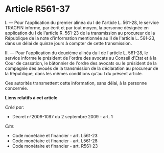 # Article R561-37

I. ― Pour l'application du premier alinéa du I de l'article L. 561-28, le service TRACFIN informe, par écrit et par tout
moyen, la personne désignée en application du I de l'article R. 561-23 de la transmission au procureur de la République de la
note d'information mentionnée au II de l'article L. 561-23, dans un délai de quinze jours à compter de cette transmission. 

II. ― Pour l'application du deuxième alinéa du I de l'article L. 561-28, le service informe le président de l'ordre des
avocats au Conseil d'Etat et à la Cour de cassation, le bâtonnier de l'ordre des avocats ou le président de la compagnie des
avoués de la transmission de la déclaration au procureur de la République, dans les mêmes conditions qu'au I du présent
article. 

Ces autorités transmettent cette information, sans délai, à la personne concernée.

**Liens relatifs à cet article**

_Créé par_:

  - Décret n°2009-1087 du 2 septembre 2009 - art. 1

_Cite_:

  - Code monétaire et financier - art. L561-23
  - Code monétaire et financier - art. L561-28
  - Code monétaire et financier - art. R561-23
